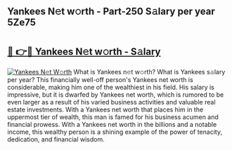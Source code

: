 ## Yankees N𝚎t w𝚘rth - Part-250 S𝚊lary per year 5Ze75

# <h2><a href="http://gc2zy5.nevu.top/?p=Yankees">🔗 👉🔴 Yankees N𝚎t w𝚘rth - S𝚊lary</a></h2>

[![Yankees N𝚎t W𝚘rth](https://i.imgur.com/Oavwk0R.jpeg)](http://gc2zy5.nevu.top/?p=Yankees)
What is Yankees n𝚎t w𝚘rth? What is Yankees s𝚊lary per year?
This financially well-off person's Yankees net worth is considerable, making him one of the wealthiest in his field. His salary is impressive, but it is dwarfed by Yankees net worth, which is rumored to be even larger as a result of his varied business activities and valuable real estate investments. With a Yankees net worth that places him in the uppermost tier of wealth, this man is famed for his business acumen and financial prowess. With a Yankees net worth in the billions and a notable income, this wealthy person is a shining example of the power of tenacity, dedication, and financial wisdom.
